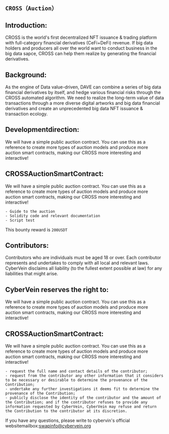 
## `CROSS（Auction）`

## Introduction:

CROSS is the world's first decentralized NFT issuance & trading platform with full-category financial derivatives (CeFi+DeFi) revenue. If big data holders and producers all over the world want to conduct business in the big data sapce, CROSS can help them realize by generating the financial derivatives.

## Background:

As the engine of Data value-driven, DAVE can combine a series of big data financial derivatives by itself, and hedge various financial risks through the CROSS automated algorithm. We need to realize the long-term value of data transactions through a more diverse digital artworks and big data financial derivatives and create an unprecedented big data NFT issuance & transaction ecology.


## Developmentdirection:

We will have a simple public auction contract. You can use this as a reference to create more types of auction models and produce more auction smart contracts, making our CROSS more interesting and interactive!

## CROSSAuctionSmartContract:

We will have a simple public auction contract. You can use this as a reference to create more types of auction models and produce more auction smart contracts, making our CROSS more interesting and interactive!

```
- Guide to the auction
- Solidity code and relevant documentation
- Script test
```
This bounty reward is `200USDT`

## Contributors:

Contributors who are individuals must be aged 18 or over. Each contributor represents and undertakes to comply with all local and relevant laws. CyberVein disclaims all liability (to the fullest extent possible at law) for any liabilities that might arise.


## CyberVein reserves the right to:

We will have a simple public auction contract. You can use this as a reference to create more types of auction models and produce more auction smart contracts, making our CROSS more interesting and interactive!

## CROSSAuctionSmartContract:

We will have a simple public auction contract. You can use this as a reference to create more types of auction models and produce more auction smart contracts, making our CROSS more interesting and interactive!

```
- request the full name and contact details of the contributor;
- request from the contributor any other information that it considers to be necessary or desirable to determine the provenance of the Contribution;
- undertake any further investigations it deems fit to determine the provenance of the Contribution;
- publicly disclose the identity of the contributor and the amount of the Contribution; and if the contributor refuses to provide any information requested by CyberVein, CyberVein may refuse and return the Contribution to the contributor at its discretion.
```
If you have any questions, please write to cybervin's official websitemailbox:swapinfo@cybervein.org

